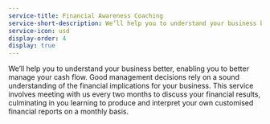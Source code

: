 ```yaml
---
service-title: Financial Awareness Coaching
service-short-description: We’ll help you to understand your business better, enabling you to better manage your cash flow.
service-icon: usd
display-order: 4
display: true
---
```

We’ll help you to understand your business better, enabling you to better manage your cash flow.  Good management decisions rely on a sound understanding of the financial implications for your business.  This service involves meeting with us every two months to discuss your financial results, culminating in you learning to produce and interpret your own customised financial reports on a monthly basis.
